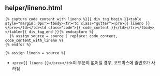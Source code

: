 ## helper/lineno.html

```
{% capture code_content_with_lineno %}{{ div_tag_begin }}<table style="margin: 0px"><tbody><tr><td class="gutter"><pre>{{ lineno }}</pre></td></td><td class="code">{{ code_content }}</td></tr></tbody></table>{{ div_tag_end }}{% endcapture %}
  {% assign source = source | replace: code_content, code_content_with_lineno %}
{% endfor %}

{% assign lineno = source %}
```

- `<pre>{{ lineno }}</pre></td>`이 부분이 없어질 경우, 코드박스에 줄번호가 사라짐



